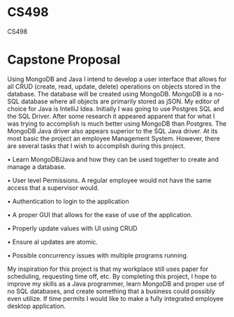 # CS498
CS498

# Capstone Proposal

  Using MongoDB and Java I intend to develop a user interface that allows for all CRUD
(create, read, update, delete) operations on objects stored in the database. The database will
be created using MongoDB. MongoDB is a no-SQL database where all objects are primarily
stored as jSON. My editor of choice for Java is IntelliJ Idea. Initially I was going to use Postgres
SQL and the SQL Driver. After some research it appeared apparent that for what I was trying to
accomplish is much better using MongoDB than Postgres. The MongoDB Java driver also
appears superior to the SQL Java driver.
At its most basic the project an employee Management System. However, there are
several tasks that I wish to accomplish during this project.

• Learn MongoDB/Java and how they can be used together to create and manage a
database.

• User level Permissions. A regular employee would not have the same access that a
supervisor would.

• Authentication to login to the application

• A proper GUI that allows for the ease of use of the application.

• Properly update values with UI using CRUD

• Ensure al updates are atomic.

• Possible concurrency issues with multiple programs running.

  My inspiration for this project is that my workplace still uses paper for scheduling,
requesting time off, etc. By completing this project, I hope to improve my skills as a Java
programmer, learn MongoDB and proper use of no SQL databases, and create something that
a business could possibly even utilize. If time permits I would like to make a fully integrated
employee desktop application. 
